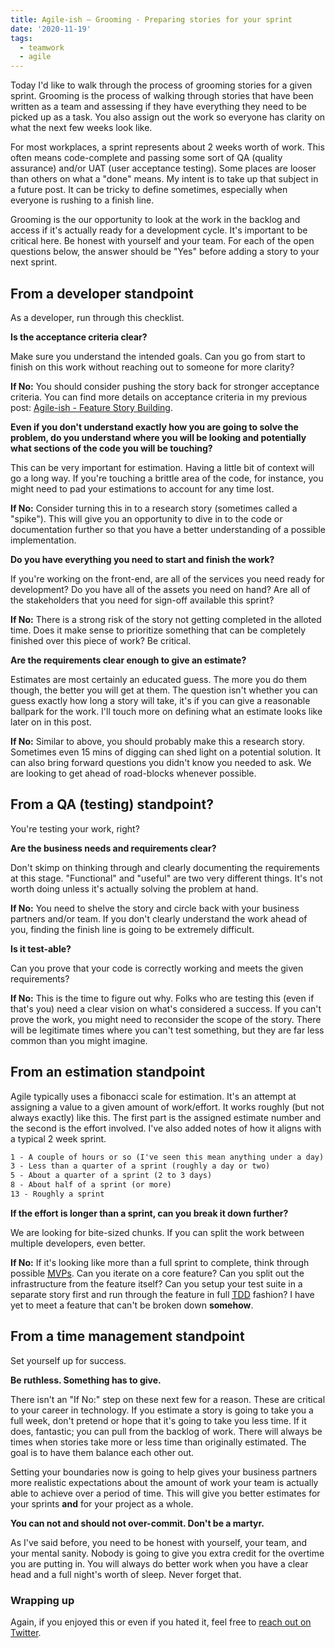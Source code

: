 ```yaml
---
title: Agile-ish ⁠— Grooming - Preparing stories for your sprint
date: '2020-11-19'
tags:
  - teamwork
  - agile
---
```


Today I'd like to walk through the process of grooming stories for a given sprint. Grooming is the process of walking through stories that have been written as a team and assessing if they have everything they need to be picked up as a task. You also assign out the work so everyone has clarity on what the next few weeks look like.

For most workplaces, a sprint represents about 2 weeks worth of work. This often means code-complete and passing some sort of QA (quality assurance) and/or UAT (user acceptance testing). Some places are looser than others on what a "done" means. My intent is to take up that subject in a future post. It can be tricky to define sometimes, especially when everyone is rushing to a finish line.

Grooming is the our opportunity to look at the work in the backlog and access if it's actually ready for a development cycle. It's important to be critical here. Be honest with yourself and your team. For each of the open questions below, the answer should be "Yes" before adding a story to your next sprint.

## From a developer standpoint

As a developer, run through this checklist.

**Is the acceptance criteria clear?**

Make sure you understand the intended goals. Can you go from start to finish on this work without reaching out to someone for more clarity?

**If No:** You should consider pushing the story back for stronger acceptance criteria.  You can find more details on acceptance criteria in my previous post: [Agile-ish - Feature Story Building](https://roberthigdon.dev/posts/agile-feature-building/).

**Even if you don't understand exactly how you are going to solve the problem, do you understand where you will be looking and potentially what sections of the code you will be touching?**

This can be very important for estimation. Having a little bit of context will go a long way. If you're touching a brittle area of the code, for instance, you might need to pad your estimations to account for any time lost.

**If No:** Consider turning this in to a research story (sometimes called a "spike"). This will give you an opportunity to dive in to the code or documentation further so that you have a better understanding of a possible implementation.

**Do you have everything you need to start and finish the work?**

If you're working on the front-end, are all of the services you need ready for development? Do you have all of the assets you need on hand? Are all of the stakeholders that you need for sign-off available this sprint? 

**If No:** There is a strong risk of the story not getting completed in the alloted time. Does it make sense to prioritize something that can be completely finished over this piece of work? Be critical.
  
**Are the requirements clear enough to give an estimate?**

Estimates are most certainly an educated guess. The more you do them though, the better you will get at them. The question isn't whether you can guess exactly how long a story will take, it's if you can give a reasonable ballpark for the work. I'll touch more on defining what an estimate looks like later on in this post.

**If No:** Similar to above, you should probably make this a research story. Sometimes even 15 mins of digging can shed light on a potential solution. It can also bring forward questions you didn't know you needed to ask. We are looking to get ahead of road-blocks whenever possible.

## From a QA (testing) standpoint?

You're testing your work, right? 

**Are the business needs and requirements clear?**

Don't skimp on thinking through and clearly documenting the requirements at this stage. "Functional" and "useful" are two very different things. It's not worth doing unless it's actually solving the problem at hand.

**If No:** You need to shelve the story and circle back with your business partners and/or team. If you don't clearly understand the work ahead of you, finding the finish line is going to be extremely difficult. 

**Is it test-able?**

Can you prove that your code is correctly working and meets the given requirements?

**If No:** This is the time to figure out why. Folks who are testing this (even if that's you) need a clear vision on what's considered a success. If you can't prove the work, you might need to reconsider the scope of the story. There will be legitimate times where you can't test something, but they are far less common than you might imagine.

## From an estimation standpoint

Agile typically uses a fibonacci scale for estimation. It's an attempt at assigning a value to a given amount of work/effort. It works roughly (but not always exactly) like this. The first part is the assigned estimate number and the second is the effort involved. I've also added notes of how it aligns with a typical 2 week sprint.

```html
1 - A couple of hours or so (I've seen this mean anything under a day)
3 - Less than a quarter of a sprint (roughly a day or two)
5 - About a quarter of a sprint (2 to 3 days)
8 - About half of a sprint (or more)
13 - Roughly a sprint
```

**If the effort is longer than a sprint, can you break it down further?**

We are looking for bite-sized chunks. If you can split the work between multiple developers, even better.

**If No:** If it's looking like more than a full sprint to complete, think through possible <abbr title="minimum viable products">[MVPs](https://roberthigdon.dev/posts/agile-feature-building/#heading-building-out-stories)</abbr>. Can you iterate on a core feature? Can you split out the infrastructure from the feature itself? Can you setup your test suite in a separate story first and run through the feature in full <abbr title="test driven development">[TDD](https://en.wikipedia.org/wiki/Test-driven_development)</abbr> fashion? I have yet to meet a feature that can't be broken down **somehow**.

## From a time management standpoint

Set yourself up for success.

**Be ruthless. Something has to give.**

There isn't an "If No:" step on these next few for a reason. These are critical to your career in technology. If you estimate a story is going to take you a full week, don't pretend or hope that it's going to take you less time. If it does, fantastic; you can pull from the backlog of work. There will always be times when stories take more or less time than originally estimated. The goal is to have them balance each other out. 

Setting your boundaries now is going to help gives your business partners more realistic expectations about the amount of work your team is actually able to achieve over a period of time. This will give you better estimates for your sprints **and** for your project as a whole.

**You can not and should not over-commit. Don't be a martyr.**

As I've said before, you need to be honest with yourself, your team, and your mental sanity. Nobody is going to give you extra credit for the overtime you are putting in. You will always do better work when you have a clear head and a full night's worth of sleep. Never forget that.

### Wrapping up

Again, if you enjoyed this or even if you hated it, feel free to [reach out on Twitter](https://twitter.com/positronicshell).
